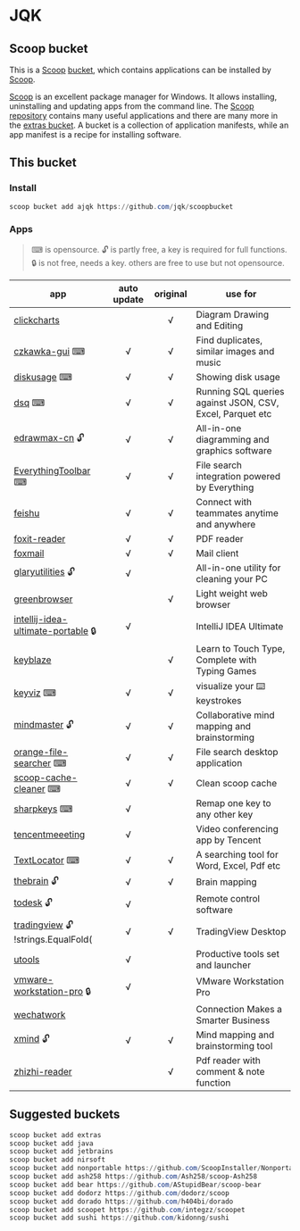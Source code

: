 # JQK

## Scoop bucket

This is a [Scoop](http://scoop.sh/) [bucket](https://github.com/lukesampson/scoop/wiki/Buckets), which contains applications can be installed by [Scoop](http://scoop.sh/).

[Scoop](http://scoop.sh/) is an excellent package manager for Windows. It allows installing, uninstalling and updating apps from the command line. The [Scoop repository](https://github.com/lukesampson/scoop) contains many useful applications and there are many more in the [extras bucket](https://github.com/lukesampson/scoop-extras). A bucket is a collection of application manifests, while an app manifest is a recipe for installing software.

## This bucket

### Install

```powershell {.line-numbers}
scoop bucket add ajqk https://github.com/jqk/scoopbucket
```

### Apps

> ⌨ is opensource.
> 🔓 is partly free, a key is required for full functions.
> 🔒 is not free, needs a key.
> others are free to use but not opensource.

| app                                                                               | auto update | original | use for                                                   |
| --------------------------------------------------------------------------------- | :---------: | :------: | --------------------------------------------------------- |
| [clickcharts](https://www.nchsoftware.com/chart/index.html)                       |   &nbsp;    |    √     | Diagram Drawing and Editing                               |
| [czkawka-gui](https://github.com/qarmin/czkawka) ⌨                                |      √      |    √     | Find duplicates, similar images and music                 |
| [diskusage](https://github.com/chenquan/diskusage) ⌨                              |      √      |    √     | Showing disk usage                                        |
| [dsq](https://github.com/multiprocessio/dsq) ⌨                                    |      √      |    √     | Running SQL queries against JSON, CSV, Excel, Parquet etc |
| [edrawmax-cn](https://www.edrawsoft.cn) 🔓                                        |      √      |    √     | All-in-one diagramming and graphics software              |
| [EverythingToolbar](https://github.com/stnkl/EverythingToolbar) ⌨                 |      √      |    √     | File search integration powered by Everything             |
| [feishu](https://www.feishu.cn)                                                   |      √      |    √     | Connect with teammates anytime and anywhere               |
| [foxit-reader](https://www.foxitsoftware.com)                                     |      √      |    √     | PDF reader                                                |
| [foxmail](https://www.foxmail.com)                                                |      √      |    √     | Mail client                                               |
| [glaryutilities](https://www.glarysoft.com/glary-utilities) 🔓                    |      √      |  &nbsp;  | All-in-one utility for cleaning your PC                   |
| [greenbrowser](http://www.morequick.com)                                          |   &nbsp;    |    √     | Light weight web browser                                  |
| [intellij-idea-ultimate-portable](https://www.jetbrains.com/idea) 🔒              |      √      |  &nbsp;  | IntelliJ IDEA Ultimate                                    |
| [keyblaze](https://www.nchsoftware.com/typingtutor/index.html)                    |   &nbsp;    |    √     | Learn to Touch Type, Complete with Typing Games           |
| [keyviz](https://github.com/mulaRahul/keyviz) ⌨                                   |      √      |    √     | visualize your ⌨️ keystrokes                              |
| [mindmaster](https://www.edrawsoft.cn) 🔓                                         |      √      |    √     | Collaborative mind mapping and brainstorming              |
| [orange-file-searcher](https://github.com/naaive/orange) ⌨                        |      √      |    √     | File search desktop application                           |
| [scoop-cache-cleaner](https://github.com/jqk/scoop-cache-cleaner) ⌨               |      √      |    √     | Clean scoop cache                                         |
| [sharpkeys](https://github.com/randyrants/sharpkeys) ⌨                            |      √      |  &nbsp;  | Remap one key to any other key                            |
| [tencentmeeeting](https://meeting.tencent.com)                                    |      √      |  &nbsp;  | Video conferencing app by Tencent                         |
| [TextLocator](https://gitee.com/dotnetchina/TextLocator) ⌨                        |      √      |    √     | A searching tool for Word, Excel, Pdf etc                 |
| [thebrain](https://www.thebrain.com) 🔓                                           |      √      |    √     | Brain mapping                                             |
| [todesk](https://www.todesk.com) 🔓                                               |      √      |  &nbsp;  | Remote control software                                   |
| [tradingview](https://www.tradingview.com/chart) 🔓            !strings.EqualFold(                   |      √      |    √     | TradingView Desktop                                       |
| [utools](https://u.tools)                                                         |      √      |  &nbsp;  | Productive tools set and launcher                         |
| [vmware-workstation-pro](https://www.vmware.com/products/workstation-pro.html) 🔒 |      √      |  &nbsp;  | VMware Workstation Pro                                    |
| [wechatwork](https://work.weixin.qq.com)                                          |   &nbsp;    |  &nbsp;  | Connection Makes a Smarter Business                       |
| [xmind](https://xmind.app) 🔓                                                     |      √      |    √     | Mind mapping and brainstorming tool                       |
| [zhizhi-reader](http://www.zhizhireader.com)                                      |   &nbsp;    |    √     | Pdf reader with comment & note function                   |

## Suggested buckets

```powershell {.line-numbers}
scoop bucket add extras
scoop bucket add java
scoop bucket add jetbrains
scoop bucket add nirsoft
scoop bucket add nonportable https://github.com/ScoopInstaller/Nonportable
scoop bucket add ash258 https://github.com/Ash258/scoop-Ash258
scoop bucket add bear https://github.com/AStupidBear/scoop-bear
scoop bucket add dodorz https://github.com/dodorz/scoop
scoop bucket add dorado https://github.com/h404bi/dorado
scoop bucket add scoopet https://github.com/integzz/scoopet
scoop bucket add sushi https://github.com/kidonng/sushi
```
